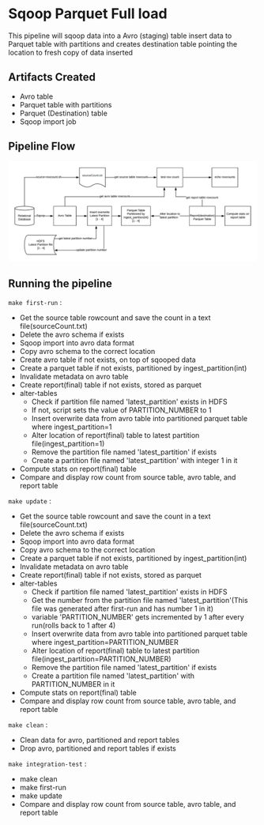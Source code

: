 # Sqoop Parquet Full load
This pipeline will sqoop data into a Avro (staging) table insert data to Parquet table with partitions and creates destination table pointing the location to fresh copy of data inserted

## Artifacts Created
- Avro table
- Parquet table with partitions
- Parquet (Destination) table 
- Sqoop import job

## Pipeline Flow

![Pipeline flow](../../docs/images/sqoop-parquet-full-load.png)

## Running the pipeline

`make first-run` :
- Get the source table rowcount and save the count in a text file(sourceCount.txt)
- Delete the avro schema if exists
- Sqoop import into avro data format
- Copy avro schema to the correct location
- Create avro table if not exists, on top of sqooped data
- Create a parquet table if not exists, partitioned by ingest_partition(int)
- Invalidate metadata on avro table
- Create report(final) table if not exists, stored as parquet
- alter-tables
  - Check if partition file named 'latest_partition' exists in HDFS
  - If not, script sets the value of PARTITION_NUMBER to 1
  - Insert overwrite data from avro table into partitioned parquet table where ingest_partition=1
  - Alter location of report(final) table to latest partition file(ingest_partition=1)
  - Remove the partition file named 'latest_partition' if exists
  - Create a partition file named 'latest_partition' with integer 1 in it
- Compute stats on report(final) table
- Compare and display row count from source table, avro table, and report table

`make update` :
- Get the source table rowcount and save the count in a text file(sourceCount.txt)
- Delete the avro schema if exists
- Sqoop import into avro data format
- Copy avro schema to the correct location
- Create a parquet table if not exists, partitioned by ingest_partition(int)
- Invalidate metadata on avro table
- Create report(final) table if not exists, stored as parquet
- alter-tables
  - Check if partition file named 'latest_partition' exists in HDFS
  - Get the number from the partition file named 'latest_partition'(This file was generated after first-run and has number 1 in it)
  - variable 'PARTITION_NUMBER' gets incremented by 1 after every run(rolls back to 1 after 4)
  - Insert overwrite data from avro table into partitioned parquet table where ingest_partition=PARTITION_NUMBER
  - Alter location of report(final) table to latest partition file(ingest_partition=PARTITION_NUMBER)
  - Remove the partition file named 'latest_partition' if exists
  - Create a partition file named 'latest_partition' with PARTITION_NUMBER in it
- Compute stats on report(final) table
- Compare and display row count from source table, avro table, and report table

`make clean` :
- Clean data for avro, partitioned and report tables
- Drop avro, partitioned and report tables if exists

`make integration-test` :
- make clean
- make first-run
- make update
- Compare and display row count from source table, avro table, and report table
